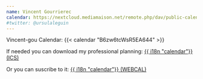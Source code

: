 ```yaml
---
name: Vincent Gourrierec
calendar: https://nextcloud.mediamaison.net/remote.php/dav/public-calendars/B6zw6tcWsR5EA644?export
#twitter: @ursulaleguin
---
```


Vincent-gou Calendar: {{< calendar "B6zw6tcWsR5EA644" >}}

If needed you can download my professional planning:
[{{ i18n "calendar"}} (ICS)](https://nextcloud.mediamaison.net/remote.php/dav/public-calendars/B6zw6tcWsR5EA644?export)

Or you can suscribe to it:
[{{ i18n "calendar"}} (WEBCAL)](webcal://nextcloud.mediamaison.net/remote.php/dav/public-calendars/6twBojdEb7NKrNKK?export)
